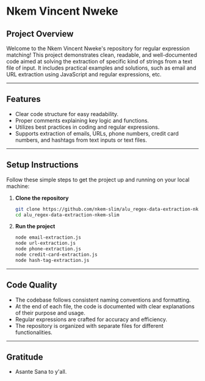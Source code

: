 # Nkem Vincent Nweke

## Project Overview

Welcome to the Nkem Vincent Nweke's repository for regular expression matching! This project demonstrates clean, readable, and well-documented code aimed at solving the extraction of specific kind of strings from a text file of input. It includes practical examples and solutions, such as email and URL extraction using JavaScript and regular expressions, etc.

---

## Features

- Clear code structure for easy readability.
- Proper comments explaining key logic and functions.
- Utilizes best practices in coding and regular expressions.
- Supports extraction of emails, URLs, phone numbers, credit card numbers, and hashtags from text inputs or text files.

---

## Setup Instructions

Follow these simple steps to get the project up and running on your local machine:

1. **Clone the repository**

   ```bash
   git clone https://github.com/nkem-slim/alu_regex-data-extraction-nkem-slim
   cd alu_regex-data-extraction-nkem-slim
   ```

2. **Run the project**

   ```bash
   node email-extraction.js
   node url-extraction.js
   node phone-extraction.js
   node credit-card-extraction.js
   node hash-tag-extraction.js
   ```

---

## Code Quality

- The codebase follows consistent naming conventions and formatting.
- At the end of each file, the code is documented with clear explanations of their purpose and usage.
- Regular expressions are crafted for accuracy and efficiency.
- The repository is organized with separate files for different functionalities.

---

## Gratitude

- Asante Sana to y'all.
